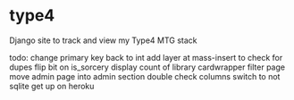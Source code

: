 type4
=====

Django site to track and view my Type4 MTG stack

todo:
change primary key back to int
add layer at mass-insert to check for dupes
flip bit on is_sorcery
display count of library
cardwrapper
filter page
move admin page into admin section
double check columns
switch to not sqlite
get up on heroku
